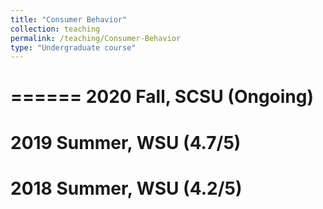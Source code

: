 ```yaml
---
title: "Consumer Behavior"
collection: teaching
permalink: /teaching/Consumer-Behavior
type: "Undergraduate course"
---
```


======
2020 Fall, SCSU (Ongoing)
======

2019 Summer, WSU (4.7/5)
======

2018 Summer, WSU (4.2/5)
======


